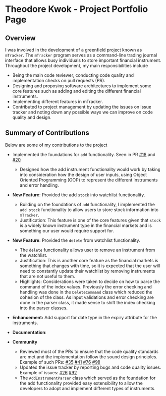 # Theodore Kwok - Project Portfolio Page

## Overview
I was involved in the development of a greenfield project known as `mTracker`. The `mTracker` program
serves as a command-line trading journal interface that allows busy individuals to store important financial instrument.
Throughout the project development, my main responsibilities include 
* Being the main code reviewer, conducting code quality and implementation checks on pull requests (PR).
* Designing and proposing software architectures to implement some core features such as adding and editing
the different financial instruments.
* Implementing different features in mTracker.
* Contributed to project management by updating the issues on issue tracker and noting down any possible ways we can
improve on code quality and design.

## Summary of Contributions
Below are some of my contributions to the project

* Implemented the foundations for `add` functionality. Seen in PR
[#18](https://github.com/AY2122S1-CS2113T-T12-1/tp/pull/18) and 
[#20](https://github.com/AY2122S1-CS2113T-T12-1/tp/pull/20)
  * Designed how the add instrument functionality would work by taking into consideration how the design of user 
  inputs, using Object Oriented Programming (OOP) to represent the different instruments and error handling.

* **New Feature:** Provided the add `stock` into watchlist functionality.
  * Building on the foundations of `add` functionality, I implemented the `add stock` functionality to allow users to
  store stock information into `mTracker`.
  * Justification: This feature is one of the core features given that `stock` is a widely known instrument type in the
  financial markets and is something our user would require support for.

* **New Feature:** Provided the `delete` from watchlist functionality.
  * The `delete` functionality allows user to remove an instrument from the watchlist.
  * Justification: This is another core feature as the financial markets is something that changes with time,
  so it is expected that the user will need to constantly update their watchlist by removing instruments that are not
  useful to them.
  * Highlights: Considerations were taken to decide on how to parse the command of the index values. Previously the
  error checking and handling was done in the `DeleteCommand` class which reduced the cohesion of the class. As input
  validations and error checking are done in the parser class, it made sense to shift the index checking into the parser
  classes.

* **Enhancement:** Add support for date type in the expiry attribute for the instruments.

* **Documentation:**

* **Community**
  * Reviewed most of the PRs to ensure that the code quality standards are met and the implementation follow the
  sound design principles. Example of such PRs: [#35](https://github.com/AY2122S1-CS2113T-T12-1/tp/pull/35)
    [#41](https://github.com/AY2122S1-CS2113T-T12-1/tp/pull/41)
    [#76](https://github.com/AY2122S1-CS2113T-T12-1/tp/pull/76)
    [#98](https://github.com/AY2122S1-CS2113T-T12-1/tp/pull/98)
  * Updated the issue tracker by reporting bugs and code quality issues. Example of issues:
    [#26](https://github.com/AY2122S1-CS2113T-T12-1/tp/issues/26)
    [#92](https://github.com/AY2122S1-CS2113T-T12-1/tp/issues/92)
  * The `AddInstrumentParser` class which served as the foundation for the add functionality provided easy extensibility
  to allow the developers to adopt and implement different types of instruments.
